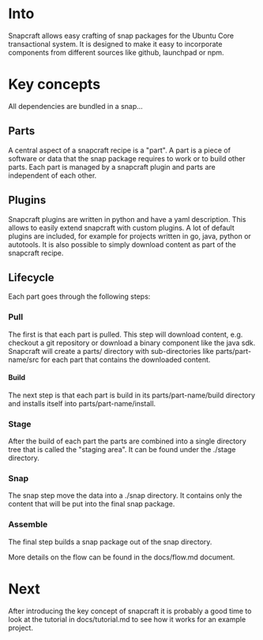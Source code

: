 # Into

Snapcraft allows easy crafting of snap packages for the Ubuntu Core
transactional system. It is designed to make it easy to incorporate
components from different sources like github, launchpad or npm.

# Key concepts

All dependencies are bundled in a snap...

## Parts

A central aspect of a snapcraft recipe is a "part". A part is a piece
of software or data that the snap package requires to work or to
build other parts. Each part is managed by a snapcraft plugin and parts
are independent of each other.

## Plugins

Snapcraft plugins are written in python and have a yaml
description. This allows to easily extend snapcraft with custom
plugins. A lot of default plugins are included, for example for
projects written in go, java, python or autotools. It is also possible
to simply download content as part of the snapcraft recipe.

## Lifecycle

Each part goes through the following steps:

### Pull

The first is that each part is pulled. This step will download
content, e.g. checkout a git repository or download a binary component
like the java sdk. Snapcraft will create a parts/ directory with
sub-directories like parts/part-name/src for each part that contains
the downloaded content.

#### Build

The next step is that each part is build in its parts/part-name/build
directory and installs itself into parts/part-name/install.

### Stage

After the build of each part the parts are combined into a single
directory tree that is called the "staging area". It can be found
under the ./stage directory.

### Snap

The snap step move the data into a ./snap directory. It contains only
the content that will be put into the final snap package.

### Assemble

The final step builds a snap package out of the snap directory.

More details on the flow can be found in the docs/flow.md document.

# Next

After introducing the key concept of snapcraft it is probably a good
time to look at the tutorial in docs/tutorial.md to see how it works
for an example project.